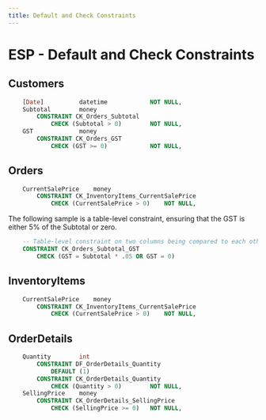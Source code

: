 ```yaml
---
title: Default and Check Constraints
---
```

# ESP - Default and Check Constraints

## Customers

```sql
    [Date]          datetime            NOT NULL,
    Subtotal        money
        CONSTRAINT CK_Orders_Subtotal
            CHECK (Subtotal > 0)        NOT NULL,
    GST             money
        CONSTRAINT CK_Orders_GST
            CHECK (GST >= 0)            NOT NULL,
```

## Orders

```sql
    CurrentSalePrice    money
        CONSTRAINT CK_InventoryItems_CurrentSalePrice
            CHECK (CurrentSalePrice > 0)    NOT NULL,
```

The following sample is a table-level constraint, ensuring that the GST is either 5% of the Subtotal or zero.

```sql
    -- Table-level constraint on two columns being compared to each other
    CONSTRAINT CK_Orders_Subtotal_GST
        CHECK (GST = Subtotal * .05 OR GST = 0)
```

## InventoryItems

```sql
    CurrentSalePrice    money
        CONSTRAINT CK_InventoryItems_CurrentSalePrice
            CHECK (CurrentSalePrice > 0)    NOT NULL,
```

## OrderDetails

```sql
    Quantity        int
        CONSTRAINT DF_OrderDetails_Quantity
            DEFAULT (1)
        CONSTRAINT CK_OrderDetails_Quantity
            CHECK (Quantity > 0)        NOT NULL,
    SellingPrice    money
        CONSTRAINT CK_OrderDetails_SellingPrice
            CHECK (SellingPrice >= 0)   NOT NULL,
```

